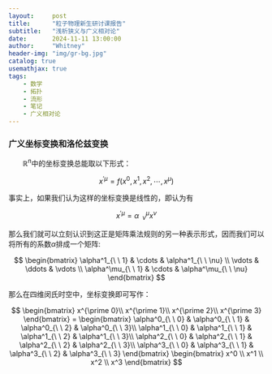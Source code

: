 ```yaml
---
layout:     post
title:      "粒子物理新生研讨课报告"
subtitle:   "浅析狭义与广义相对论"
date:       2024-11-11 13:00:00
author:     "Whitney"
header-img: "img/gr-bg.jpg"
catalog: true
usemathjax: true
tags:
    - 数学
    - 拓扑
    - 流形
    - 笔记
    - 广义相对论
---
```

### 广义坐标变换和洛伦兹变换
&emsp;&emsp;$\mathbb{R}^n$中的坐标变换总能取以下形式：

$$
x^{\prime\mu} =  f(x^0, x^1, x^2, \cdots , x^\mu)
$$

事实上，如果我们认为这样的坐标变换是线性的，即认为有

$$
x^{\prime\mu} = \alpha^\mu_{\ \ \nu} x^\nu
$$

那么我们就可以立刻认识到这正是矩阵乘法规则的另一种表示形式，因而我们可以将所有的系数$\alpha$排成一个矩阵:

$$
 \begin{bmatrix}
   \alpha^1_{\ \ 1} & \cdots & \alpha^1_{\ \ \nu} \\
   \vdots & \ddots & \vdots \\
   \alpha^\mu_{\ \ 1} & \cdots & \alpha^\mu_{\ \ \nu}
  \end{bmatrix}
$$

那么在四维闵氏时空中，坐标变换即可写作：

$$
\begin{bmatrix}
 x^{\prime 0}\\
 x^{\prime 1}\\
 x^{\prime 2}\\
 x^{\prime 3}
\end{bmatrix}
 = \begin{bmatrix}
 \alpha^0_{\ \ 0} & \alpha^0_{\ \ 1} & \alpha^0_{\ \ 2} & \alpha^0_{\ \ 3}\\
 \alpha^1_{\ \ 0} & \alpha^1_{\ \ 1} & \alpha^1_{\ \ 2} & \alpha^1_{\ \ 3}\\
 \alpha^2_{\ \ 0} & \alpha^2_{\ \ 1} & \alpha^2_{\ \ 2} & \alpha^2_{\ \ 3}\\
 \alpha^3_{\ \ 0} & \alpha^3_{\ \ 1} & \alpha^3_{\ \ 2} & \alpha^3_{\ \ 3}
\end{bmatrix}
\begin{bmatrix}
x^0 \\
x^1 \\
x^2 \\
x^3
\end{bmatrix}
$$


